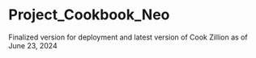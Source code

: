 # Project_Cookbook_Neo
Finalized version for deployment and latest version of Cook Zillion as of June 23, 2024
